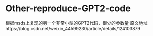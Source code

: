# Other-reproduce-GPT2-code
根据msds上复现的另一个非常小型的GPT2代码，很少的参数量
原文地址https://blog.csdn.net/weixin_44599230/article/details/124103879
